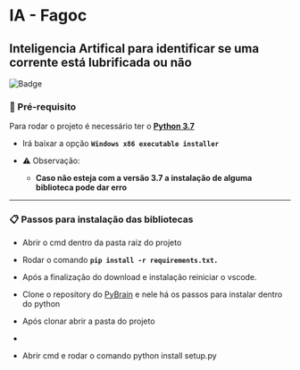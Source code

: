 # IA - Fagoc
## Inteligencia Artifical para identificar se uma corrente está lubrificada ou não
![Badge](https://img.shields.io/github/license/RobertsFerreira/IA-Fagoc)


### 🎲 Pré-requisito 

Para rodar o projeto é necessário ter o **[Python 3.7](https://www.python.org/downloads/release/python-379/)**

- Irá baixar a opção **`Windows x86 executable installer`**

- ⚠️ Observação:
    - **Caso não esteja com a versão 3.7 a instalação de alguma biblioteca pode dar erro**

---

### 📋 Passos para instalação das bibliotecas
    
- Abrir o cmd dentro da pasta raiz do projeto 
        
- Rodar o comando **`pip install -r requirements.txt.`**

- Após a finalização do download e instalação reiniciar o vscode.

- Clone o repository do [PyBrain](https://github.com/pybrain/pybrain) e nele há os passos para instalar dentro do python

- Após clonar abrir a pasta do projeto
- 
- Abrir cmd e rodar o comando python install setup.py
